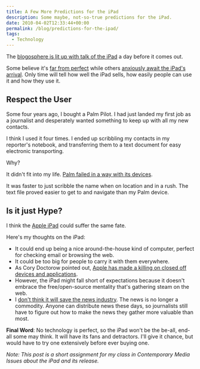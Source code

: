 ```yaml
---
title: A Few More Predictions for the iPad
description: Some maybe, not-so-true predictions for the iPad.
date: 2010-04-02T12:33:44+00:00
permalink: /blog/predictions-for-the-ipad/
tags:
  - Technology
---
```


The [blogosphere is lit up with talk of the iPad](http://blogsearch.google.com/blogsearch?hl=en&ie=UTF-8&q=iPad&btnG=Search+Blogs) a day before it comes out.

Some believe it's [far from perfect](http://gizmodo.com/5508130/why-i-wont-buy-an-ipad-and-think-you-shouldnt-either) while others [anxiously await the iPad's arrival](http://twitter.com/adellecharles/status/11487329856). Only time will tell how well the iPad sells, how easily people can use it and how they use it.

## Respect the User

Some four years ago, I bought a Palm Pilot. I had just landed my first job as a journalist and desperately wanted something to keep up with all my new contacts.

I think I used it four times. I ended up scribbling my contacts in my reporter's notebook, and transferring them to a text document for easy electronic transporting.

Why?

It didn't fit into my life. [Palm failed in a way with its devices](http://www.time.com/time/specials/packages/completelist/0,29569,1898610,00.html).

It was faster to just scribble the name when on location and in a rush. The text file proved easier to get to and navigate than my Palm device.

## Is it just Hype?

I think the [Apple iPad](http://www.apple.com/ipad/) could suffer the same fate.

Here's my thoughts on the iPad:

- It could end up being a nice around-the-house kind of computer, perfect for checking email or browsing the web.
- It could be too big for people to carry it with them everywhere.
- As Cory Doctorow pointed out, [Apple has made a killing on closed off devices and applications](http://gizmodo.com/5508130/why-i-wont-buy-an-ipad-and-think-you-shouldnt-either).
- However, the iPad might fall short of expectations because it doesn't embrace the free/open-source mentality that's gathering steam on the web.
- I [don't think it will save the news industry](/blog/ipad-could-cripple-internet-and-newspapers/). The news is no longer a commodity. Anyone can distribute news these days, so journalists still have to figure out how to make the news they gather more valuable than most.

**Final Word**: No technology is perfect, so the iPad won't be the be-all, end-all some may think. It will have its fans and detractors. I'll give it chance, but would have to try one extensively before ever buying one.

_Note: This post is a short assignment for my class in Contemporary Media Issues about the iPad and its release._
